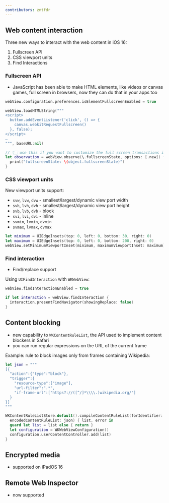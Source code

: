 ```yaml
---
contributors: zntfdr
---
```


## Web content interaction

Three new ways to interact with the web content in iOS 16:

1. Fullscreen API
2. CSS viewport units
3. Find Interactions

### Fullscreen API

- JavaScript has been able to make HTML elements, like videos or canvas games, full screen in browsers, now they can do that in your apps too

```swift
webView.configuration.preferences.isElementFullscreenEnabled = true

webView.loadHTMLString("""
<script>
  button.addEventListener('click', () => {
    canvas.webkitRequestFullscreen()
  }, false);
</script>
…
""", baseURL:nil)

// 👇🏻 use this if you want to customize the full screen transactions in your app
let observation = webView.observe(\.fullscreenState, options: [.new]) { object, change in
  print("fullscreenState: \(object.fullscreenState)")
}
```

### CSS viewport units

New viewport units support:

- `svw`, `lvw`, `dvw` - smallest/largest/dynamic view port width
- `svh`, `lvh`, `dvh` - smallest/largest/dynamic view port height
- `svb`, `lvb`, `dvb` - block
- `svi`, `lvi`, `dvi` - inline
- `svmin`, `lvmin`, `dvmin` 
- `svmax`, `lvmax`, `dvmax`

```swift
let minimum = UIEdgeInsets(top: 0, left: 0, bottom: 30, right: 0)
let maximum = UIEdgeInsets(top: 0, left: 0, bottom: 200, right: 0)
webView.setMinimumViewportInset(minimum, maximumViewportInset: maximum)
```

### Find interaction

- Find/replace support 

Using `UIFindInteraction` with `WKWebView`:

```swift
webView.findInteractionEnabled = true

if let interaction = webView.findInteraction {
  interaction.presentFindNavigator(showingReplace: false)
}
```

## Content blocking

- new capability to `WKContentRuleList`, the API used to implement content blockers in Safari
- you can run regular expressions on the URL of the current frame

Example: rule to block images only from frames containing Wikipedia:

```swift
let json = """
[{
  "action":{"type":"block"},
  "trigger":{
    "resource-type":["image"],
    "url-filter":".*",
    "if-frame-url":["https?://([^/]*\\\\.)wikipedia.org/"]
  }
}]
"""

WKContentRuleListStore.default().compileContentRuleList(forIdentifier: "example_blocker",
  encodedContentRuleList: json) { list, error in
  guard let list = list else { return }
  let configuration = WKWebViewConfiguration()
  configuration.userContentController.add(list)
}
```

## Encrypted media

- supported on iPadOS 16

## Remote Web Inspector

- now supported